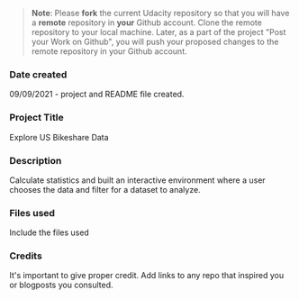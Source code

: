 >**Note**: Please **fork** the current Udacity repository so that you will have a **remote** repository in **your** Github account. Clone the remote repository to your local machine. Later, as a part of the project "Post your Work on Github", you will push your proposed changes to the remote repository in your Github account.

### Date created
09/09/2021 - project and README file created.

### Project Title
Explore US Bikeshare Data

### Description
Calculate statistics and built an interactive environment where a user chooses the data and filter for a dataset to analyze.

### Files used
Include the files used

### Credits
It's important to give proper credit. Add links to any repo that inspired you or blogposts you consulted.
